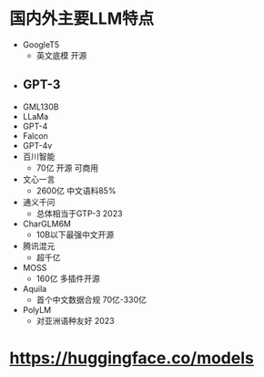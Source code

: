 # 国内外主要LLM特点
- GoogleT5
    - 英文底模 开源
- GPT-3
    - 
- GML130B
- LLaMa
- GPT-4
- Falcon
- GPT-4v
- 百川智能
    - 70亿 开源 可商用
- 文心一言
    - 2600亿 中文语料85%
- 通义千问
    - 总体相当于GTP-3 2023
- CharGLM6M
    - 10B以下最强中文开源
- 腾讯混元
    - 超千亿
- MOSS
    - 160亿 多插件开源
- Aquila
    - 首个中文数据合规 70亿-330亿
- PolyLM
    - 对亚洲语种友好 2023
# https://huggingface.co/models